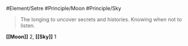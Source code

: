 #Element/Setre #Principle/Moon #Principle/Sky 

> The longing to uncover secrets and histories. Knowing when not to listen.

**[[Moon]]** 2, **[[Sky]]** 1